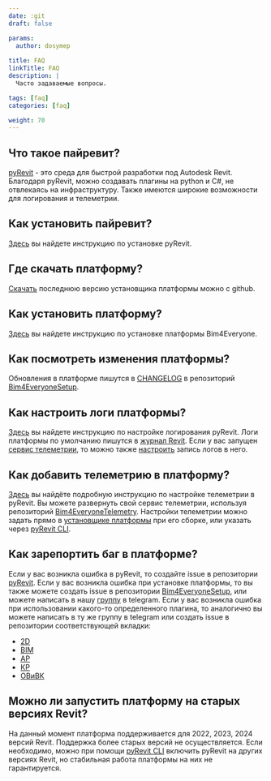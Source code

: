 ```yaml
---
date: :git
draft: false

params:
  author: dosymep
  
title: FAQ
linkTitle: FAQ
description: |
  Часто задаваемые вопросы.

tags: [faq]
categories: [faq]

weight: 70
---
```



## Что такое пайревит?

[pyRevit](https://pyrevitlabs.notion.site/) - это среда для быстрой разработки под Autodesk Revit.
Благодаря pyRevit, можно создавать плагины на python и C#, не отвлекаясь на инфраструктуру.
Также имеются широкие возможности для логирования и телеметрии.

## Как установить пайревит?

[Здесь](./getting-started/install/_index.md) вы найдете инструкцию по установке pyRevit.

## Где скачать платформу?

[Скачать](https://github.com/Bim4Everyone/Bim4EveryoneSetup/releases/latest) последнюю версию установщика платформы можно с github. 

## Как установить платформу?

[Здесь](./getting-started/install/_index.md/) вы найдете инструкцию по установке платформы Bim4Everyone.

## Как посмотреть изменения платформы?

Обновления в платформе пишутся в [CHANGELOG](https://github.com/Bim4Everyone/Bim4EveryoneSetup/blob/master/CHANGELOG.md) в репозиторий [Bim4EveryoneSetup](https://github.com/Bim4Everyone/Bim4EveryoneSetup).

## Как настроить логи платформы?

[Здесь](https://pyrevitlabs.notion.site/Collecting-Debug-Log-61941fa7782844e98e416e66ac39e4cf) вы найдете инструкцию по настройке логирования pyRevit.
Логи платформы по умолчанию пишутся в [журнал Revit](https://www.autodesk.com/support/technical/article/caas/sfdcarticles/sfdcarticles/Location-of-journal-files.html).
Если у вас запущен [сервис телеметрии](https://github.com/Bim4Everyone/Bim4EveryoneTelemetry), то можно также [настроить](https://github.com/Bim4Everyone/Bim4EveryoneSetup?tab=readme-ov-file#c%D0%B2%D0%BE%D0%B9%D1%81%D1%82%D0%B2%D0%B0-%D0%BD%D0%B0%D1%81%D1%82%D1%80%D0%BE%D0%B5%D0%BA-%D1%82%D0%B5%D0%BB%D0%B5%D0%BC%D0%B5%D1%82%D1%80%D0%B8%D0%B8) запись логов в него.

## Как добавить телеметрию в платформу?

[Здесь](https://pyrevitlabs.notion.site/Telemetry-System-992d72659457447f86b79cf1c9034541) вы найдёте подробную инструкцию по настройке телеметрии в pyRevit.
Вы можете развернуть свой сервис телеметрии, используя репозиторий [Bim4EveryoneTelemetry](https://github.com/Bim4Everyone/Bim4EveryoneTelemetry).
Настройки телеметрии можно задать прямо в [установщике платформы](https://github.com/Bim4Everyone/Bim4EveryoneSetup?tab=readme-ov-file#c%D0%B2%D0%BE%D0%B9%D1%81%D1%82%D0%B2%D0%B0-%D0%BD%D0%B0%D1%81%D1%82%D1%80%D0%BE%D0%B5%D0%BA-%D1%82%D0%B5%D0%BB%D0%B5%D0%BC%D0%B5%D1%82%D1%80%D0%B8%D0%B8) при его сборке, или указать через [pyRevit CLI](https://pyrevitlabs.notion.site/Configure-pyRevit-07446b4e07b7429091c89f472ef39136).


## Как зарепортить баг в платформе?

Если у вас возникла ошибка в pyRevit, то создайте issue в репозитории [pyRevit](https://github.com/pyrevitlabs/pyRevit/issues/new/choose).
Если у вас возникла ошибка при установке платформы, то вы также можете создать issue в репозитории [Bim4EveryoneSetup](https://github.com/Bim4Everyone/Bim4EveryoneSetup/issues/new), или можете написать в нашу [группу](https://t.me/bim4everyone_group) в telegram.
Если у вас возникла ошибка при использовании какого-то определенного плагина, то аналогично вы можете написать в ту же группу в telegram или создать issue в репозитории соответствующей вкладки:
  - [2D](https://github.com/Bim4Everyone/2DExtensions/issues/new)
  - [BIM](https://github.com/Bim4Everyone/BIMExtensions/issues/new)
  - [АР](https://github.com/Bim4Everyone/ARExtensions/issues/new)
  - [КР](https://github.com/Bim4Everyone/KRExtensions/issues/new)
  - [ОВиВК](https://github.com/Bim4Everyone/HVACExtension/issues/new)

## Можно ли запустить платформу на старых версиях Revit?

На данный момент платформа поддерживается для 2022, 2023, 2024 версий Revit.
Поддержка более старых версий не осуществляется.
Если необходимо, можно при помощи [pyRevit CLI](https://pyrevitlabs.notion.site/Attach-pyRevit-to-Installed-Revits-abf190044ffc4ac29671152ec9b91335) включить pyRevit на других версиях Revit, но стабильная работа платформы на них не гарантируется.
